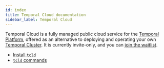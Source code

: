 ```yaml
---
id: index
title: Temporal Cloud documentation
sidebar_label: Temporal Cloud
---
```


Temporal Cloud is a fully managed public cloud service for the [Temporal Platform](/concepts/what-is-the-temporal-platform/), offered as an alternative to deploying and operating your own [Temporal Cluster](/concepts/what-is-a-temporal-cluster/). It is currently invite-only, and you can [join the waitlist](https://us17.list-manage.com/survey?u=2334a0f23e55fd1840613755d&id=f1895b6f4a).

- [Install `tcld`](/cloud/tcld/how-to-install-tcld)
- [`tcld` commands](/cloud/tcld)
